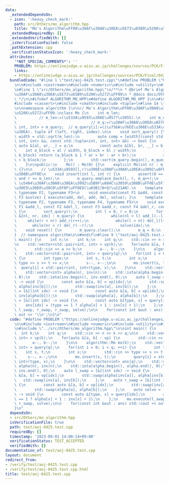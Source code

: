 ```yaml
---
data:
  _extendedDependsOn:
  - icon: ':heavy_check_mark:'
    path: src/Others/mo_algorithm.hpp
    title: "Mo's Algorithm\uFF08\u30AF\u30A8\u30EA\u5E73\u65B9\u5206\u5272\uFF09"
  _extendedRequiredBy: []
  _extendedVerifiedWith: []
  _isVerificationFailed: false
  _pathExtension: cpp
  _verificationStatusIcon: ':heavy_check_mark:'
  attributes:
    '*NOT_SPECIAL_COMMENTS*': ''
    PROBLEM: https://onlinejudge.u-aizu.ac.jp/challenges/sources/PCK/Final/0425
    links:
    - https://onlinejudge.u-aizu.ac.jp/challenges/sources/PCK/Final/0425
  bundledCode: "#line 1 \"test/aoj-0425.test.cpp\"\n#define PROBLEM \"https://onlinejudge.u-aizu.ac.jp/challenges/sources/PCK/Final/0425\"\
    \n\n#include <iostream>\n#include <numeric>\n#include <utility>\n#include <vector>\n\
    \n#line 1 \"src/Others/mo_algorithm.hpp\"\n/**\n * @brief Mo's Algorithm\uFF08\
    \u30AF\u30A8\u30EA\u5E73\u65B9\u5206\u5272\uFF09\n * @docs docs/Others/mo_algorithm.md\n\
    \ */\n\n#ifndef ALGORITHM_MO_HPP\n#define ALGORITHM_MO_HPP 1\n\n#include <algorithm>\n\
    #include <cassert>\n#include <cmath>\n#include <tuple>\n#line 14 \"src/Others/mo_algorithm.hpp\"\
    \n\nnamespace algorithm {\n\n// Mo's Algorithm\uFF08\u30AF\u30A8\u30EA\u5E73\u65B9\
    \u5206\u5272\uFF09.\nclass Mo {\n    int m_len;                              \
    \          // m_len:=(\u533A\u9593\u306E\u9577\u3055).\n    int m_q;         \
    \                                 // m_q:=(\u30AF\u30A8\u30EA\u6570).\n    std::vector<std::tuple<int,\
    \ int, int> > m_query;  // m_query[i]:=(i\u756A\u76EE\u306E\u533A\u9593\u30AF\u30A8\
    \u30EA). tuple of (left, right, index).\n\n    void sort_query() {\n        int\
    \ width = std::sqrt(m_len);\n        auto comp = [width](const std::tuple<int,\
    \ int, int> &a, const std::tuple<int, int, int> &b) -> bool {\n            const\
    \ auto &[al, ar, _] = a;\n            const auto &[bl, br, __] = b;\n        \
    \    int a_block = al / width, b_block = bl / width;\n            if(a_block ==\
    \ b_block) return (a_block & 1 ? ar > br : ar < br);\n            return a_block\
    \ < b_block;\n        };\n        std::sort(m_query.begin(), m_query.end(), comp);\n\
    \    }\n\npublic:\n    Mo() : Mo(0) {}\n    explicit Mo(int n) : m_len(n), m_q(0)\
    \ {}\n\n    // \u533A\u9593[l,r)\u306E\u30AF\u30A8\u30EA\u3092\u8FFD\u52A0\u3059\
    \u308B\uFF0E\n    void insert(int l, int r) {\n        assert(0 <= l and l < r\
    \ and r <= m_len);\n        m_query.emplace_back(l, r, m_q++);\n    }\n    //\
    \ \u5404\u30AF\u30A8\u30EA\u3092\u5B9F\u884C\u3059\u308B\uFF0E\u5F15\u6570\u306F\
    \u30E9\u30E0\u30C0\u5F0F\uFF0EO(\u03B1(N+Q)\u221AN).\n    template <typename F1,\
    \ typename F2, typename F3>\n    void execute(const F1 &add, const F2 &del, const\
    \ F3 &solve) { execute(add, del, add, del, solve); }\n    template <typename F1,\
    \ typename F2, typename F3, typename F4, typename F5>\n    void execute(const\
    \ F1 &add_l, const F2 &del_l, const F3 &add_r, const F4 &del_r, const F5 &solve)\
    \ {\n        sort_query();\n        int l = 0, r = 0;\n        for(const auto\
    \ &[nl, nr, idx] : m_query) {\n            while(nl < l) add_l(--l);\n       \
    \     while(r < nr) add_r(r++);\n            while(l < nl) del_l(l++);\n     \
    \       while(nr < r) del_r(--r);\n            solve(idx);\n        }\n    }\n\
    \    void reset() {\n        m_query.clear();\n        m_q = 0;\n    }\n};\n\n\
    }  // namespace algorithm\n\n#endif\n#line 9 \"test/aoj-0425.test.cpp\"\n\nint\
    \ main() {\n    int n;\n    int k;\n    int q;\n    std::cin >> n >> k >> q;\n\
    \n    std::vector<std::pair<int, int> > vp(k);\n    for(auto &[a, b] : vp) {\n\
    \        std::cin >> a >> b;\n        a--, b--;\n    }\n\n    algorithm::Mo mo(k);\n\
    \    std::vector<std::pair<int, int> > query(q);\n    for(int i = 0; i < q; ++i)\
    \ {\n        int type;\n        int s, t;\n        int x;\n        std::cin >>\
    \ type >> s >> t >> x;\n        s--, x--;\n\n        mo.insert(s, t);\n      \
    \  query[i] = std::pair<int, int>(type, x);\n    }\n\n    std::vector<int> ans(q);\n\
    \    std::vector<int> alpha(n), inv(n);\n    std::iota(alpha.begin(), alpha.end(),\
    \ 0);\n    std::iota(inv.begin(), inv.end(), 0);\n    auto l_swap = [&](int idx)\
    \ -> void {\n        const auto &[a, b] = vp[idx];\n        std::swap(alpha[inv[a]],\
    \ alpha[inv[b]]);\n        std::swap(inv[a], inv[b]);\n    };\n    auto r_swap\
    \ = [&](int idx) -> void {\n        const auto &[a, b] = vp[idx];\n        std::swap(inv[alpha[a]],\
    \ inv[alpha[b]]);\n        std::swap(alpha[a], alpha[b]);\n    };\n    auto solve\
    \ = [&](int idx) -> void {\n        const auto &[type, x] = query[idx];\n    \
    \    ans[idx] = (type == 1 ? alpha[x] + 1 : inv[x] + 1);\n    };\n    mo.execute(l_swap,\
    \ l_swap, r_swap, r_swap, solve);\n\n    for(const int &out : ans) std::cout <<\
    \ out << '\\n';\n}\n"
  code: "#define PROBLEM \"https://onlinejudge.u-aizu.ac.jp/challenges/sources/PCK/Final/0425\"\
    \n\n#include <iostream>\n#include <numeric>\n#include <utility>\n#include <vector>\n\
    \n#include \"../src/Others/mo_algorithm.hpp\"\n\nint main() {\n    int n;\n  \
    \  int k;\n    int q;\n    std::cin >> n >> k >> q;\n\n    std::vector<std::pair<int,\
    \ int> > vp(k);\n    for(auto &[a, b] : vp) {\n        std::cin >> a >> b;\n \
    \       a--, b--;\n    }\n\n    algorithm::Mo mo(k);\n    std::vector<std::pair<int,\
    \ int> > query(q);\n    for(int i = 0; i < q; ++i) {\n        int type;\n    \
    \    int s, t;\n        int x;\n        std::cin >> type >> s >> t >> x;\n   \
    \     s--, x--;\n\n        mo.insert(s, t);\n        query[i] = std::pair<int,\
    \ int>(type, x);\n    }\n\n    std::vector<int> ans(q);\n    std::vector<int>\
    \ alpha(n), inv(n);\n    std::iota(alpha.begin(), alpha.end(), 0);\n    std::iota(inv.begin(),\
    \ inv.end(), 0);\n    auto l_swap = [&](int idx) -> void {\n        const auto\
    \ &[a, b] = vp[idx];\n        std::swap(alpha[inv[a]], alpha[inv[b]]);\n     \
    \   std::swap(inv[a], inv[b]);\n    };\n    auto r_swap = [&](int idx) -> void\
    \ {\n        const auto &[a, b] = vp[idx];\n        std::swap(inv[alpha[a]], inv[alpha[b]]);\n\
    \        std::swap(alpha[a], alpha[b]);\n    };\n    auto solve = [&](int idx)\
    \ -> void {\n        const auto &[type, x] = query[idx];\n        ans[idx] = (type\
    \ == 1 ? alpha[x] + 1 : inv[x] + 1);\n    };\n    mo.execute(l_swap, l_swap, r_swap,\
    \ r_swap, solve);\n\n    for(const int &out : ans) std::cout << out << '\\n';\n\
    }\n"
  dependsOn:
  - src/Others/mo_algorithm.hpp
  isVerificationFile: true
  path: test/aoj-0425.test.cpp
  requiredBy: []
  timestamp: '2023-09-01 14:00:14+09:00'
  verificationStatus: TEST_ACCEPTED
  verifiedWith: []
documentation_of: test/aoj-0425.test.cpp
layout: document
redirect_from:
- /verify/test/aoj-0425.test.cpp
- /verify/test/aoj-0425.test.cpp.html
title: test/aoj-0425.test.cpp
---
```


